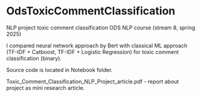 # OdsToxicCommentClassification
NLP project toxic comment classification ODS NLP course (stream 8, spring 2025) 

I compared neural network approach by Bert with classical ML approach (TF-IDF + Catboost, TF-IDF + Logistic Regression) for toxic comment classification (binary).

Source code is located in Notebook folder.

Toxic_Comment_Classification_NLP_Project_article.pdf - report about project as mini research article.

